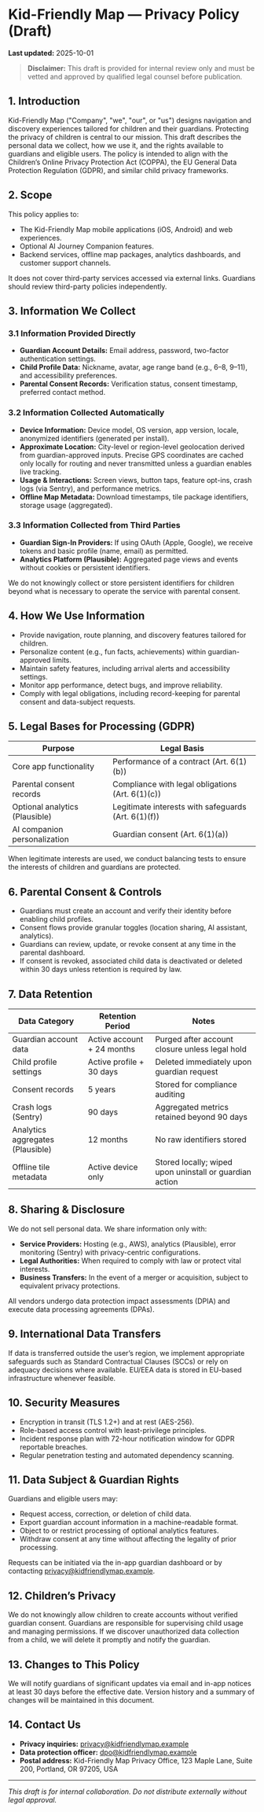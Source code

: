 # Kid-Friendly Map — Privacy Policy (Draft)

**Last updated:** 2025-10-01

> **Disclaimer:** This draft is provided for internal review only and must be vetted and approved by qualified legal counsel before publication.

## 1. Introduction

Kid-Friendly Map ("Company", "we", "our", or "us") designs navigation and discovery experiences tailored for children and their guardians. Protecting the privacy of children is central to our mission. This draft describes the personal data we collect, how we use it, and the rights available to guardians and eligible users. The policy is intended to align with the Children’s Online Privacy Protection Act (COPPA), the EU General Data Protection Regulation (GDPR), and similar child privacy frameworks.

## 2. Scope

This policy applies to:

- The Kid-Friendly Map mobile applications (iOS, Android) and web experiences.
- Optional AI Journey Companion features.
- Backend services, offline map packages, analytics dashboards, and customer support channels.

It does not cover third-party services accessed via external links. Guardians should review third-party policies independently.

## 3. Information We Collect

### 3.1 Information Provided Directly

- **Guardian Account Details:** Email address, password, two-factor authentication settings.
- **Child Profile Data:** Nickname, avatar, age range band (e.g., 6–8, 9–11), and accessibility preferences.
- **Parental Consent Records:** Verification status, consent timestamp, preferred contact method.

### 3.2 Information Collected Automatically

- **Device Information:** Device model, OS version, app version, locale, anonymized identifiers (generated per install).
- **Approximate Location:** City-level or region-level geolocation derived from guardian-approved inputs. Precise GPS coordinates are cached only locally for routing and never transmitted unless a guardian enables live tracking.
- **Usage & Interactions:** Screen views, button taps, feature opt-ins, crash logs (via Sentry), and performance metrics.
- **Offline Map Metadata:** Download timestamps, tile package identifiers, storage usage (aggregated).

### 3.3 Information Collected from Third Parties

- **Guardian Sign-In Providers:** If using OAuth (Apple, Google), we receive tokens and basic profile (name, email) as permitted.
- **Analytics Platform (Plausible):** Aggregated page views and events without cookies or persistent identifiers.

We do not knowingly collect or store persistent identifiers for children beyond what is necessary to operate the service with parental consent.

## 4. How We Use Information

- Provide navigation, route planning, and discovery features tailored for children.
- Personalize content (e.g., fun facts, achievements) within guardian-approved limits.
- Maintain safety features, including arrival alerts and accessibility settings.
- Monitor app performance, detect bugs, and improve reliability.
- Comply with legal obligations, including record-keeping for parental consent and data-subject requests.

## 5. Legal Bases for Processing (GDPR)

| Purpose | Legal Basis |
|---------|-------------|
| Core app functionality | Performance of a contract (Art. 6(1)(b)) |
| Parental consent records | Compliance with legal obligations (Art. 6(1)(c)) |
| Optional analytics (Plausible) | Legitimate interests with safeguards (Art. 6(1)(f)) |
| AI companion personalization | Guardian consent (Art. 6(1)(a)) |

When legitimate interests are used, we conduct balancing tests to ensure the interests of children and guardians are protected.

## 6. Parental Consent & Controls

- Guardians must create an account and verify their identity before enabling child profiles.
- Consent flows provide granular toggles (location sharing, AI assistant, analytics).
- Guardians can review, update, or revoke consent at any time in the parental dashboard.
- If consent is revoked, associated child data is deactivated or deleted within 30 days unless retention is required by law.

## 7. Data Retention

| Data Category | Retention Period | Notes |
|---------------|-----------------|-------|
| Guardian account data | Active account + 24 months | Purged after account closure unless legal hold |
| Child profile settings | Active profile + 30 days | Deleted immediately upon guardian request |
| Consent records | 5 years | Stored for compliance auditing |
| Crash logs (Sentry) | 90 days | Aggregated metrics retained beyond 90 days |
| Analytics aggregates (Plausible) | 12 months | No raw identifiers stored |
| Offline tile metadata | Active device only | Stored locally; wiped upon uninstall or guardian action |

## 8. Sharing & Disclosure

We do not sell personal data. We share information only with:

- **Service Providers:** Hosting (e.g., AWS), analytics (Plausible), error monitoring (Sentry) with privacy-centric configurations.
- **Legal Authorities:** When required to comply with law or protect vital interests.
- **Business Transfers:** In the event of a merger or acquisition, subject to equivalent privacy protections.

All vendors undergo data protection impact assessments (DPIA) and execute data processing agreements (DPAs).

## 9. International Data Transfers

If data is transferred outside the user’s region, we implement appropriate safeguards such as Standard Contractual Clauses (SCCs) or rely on adequacy decisions where available. EU/EEA data is stored in EU-based infrastructure whenever feasible.

## 10. Security Measures

- Encryption in transit (TLS 1.2+) and at rest (AES-256).
- Role-based access control with least-privilege principles.
- Incident response plan with 72-hour notification window for GDPR reportable breaches.
- Regular penetration testing and automated dependency scanning.

## 11. Data Subject & Guardian Rights

Guardians and eligible users may:

- Request access, correction, or deletion of child data.
- Export guardian account information in a machine-readable format.
- Object to or restrict processing of optional analytics features.
- Withdraw consent at any time without affecting the legality of prior processing.

Requests can be initiated via the in-app guardian dashboard or by contacting [privacy@kidfriendlymap.example](mailto:privacy@kidfriendlymap.example).

## 12. Children’s Privacy

We do not knowingly allow children to create accounts without verified guardian consent. Guardians are responsible for supervising child usage and managing permissions. If we discover unauthorized data collection from a child, we will delete it promptly and notify the guardian.

## 13. Changes to This Policy

We will notify guardians of significant updates via email and in-app notices at least 30 days before the effective date. Version history and a summary of changes will be maintained in this document.

## 14. Contact Us

- **Privacy inquiries:** [privacy@kidfriendlymap.example](mailto:privacy@kidfriendlymap.example)
- **Data protection officer:** [dpo@kidfriendlymap.example](mailto:dpo@kidfriendlymap.example)
- **Postal address:** Kid-Friendly Map Privacy Office, 123 Maple Lane, Suite 200, Portland, OR 97205, USA

---

_This draft is for internal collaboration. Do not distribute externally without legal approval._
